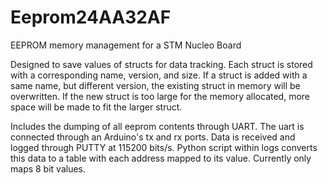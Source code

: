 # Eeprom24AA32AF
EEPROM memory management for a STM Nucleo Board

Designed to save values of structs for data tracking. Each struct is stored with a corresponding name, version, and size. If a struct is added with a same name, but different version, the existing struct in memory will be overwritten. If the new struct is too large for the memory allocated, more space will be made to fit the larger struct.

Includes the dumping of all eeprom contents through UART. The uart is connected through an Arduino's tx and rx ports. Data is received and logged through PUTTY at 115200 bits/s. Python script within logs converts this data to a table with each address mapped to its value. Currently only maps 8 bit values.
